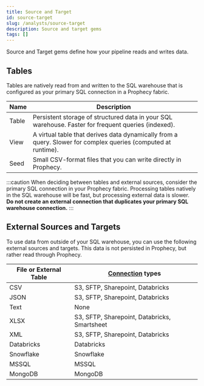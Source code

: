 ```yaml
---
title: Source and Target
id: source-target
slug: /analysts/source-target
description: Source and target gems
tags: []
---
```


Source and Target gems define how your pipeline reads and writes data.

## Tables

Tables are natively read from and written to the SQL warehouse that is configured as your primary SQL connection in a Prophecy fabric.

| Name  | Description                                                                                                   |
| ----- | ------------------------------------------------------------------------------------------------------------- |
| Table | Persistent storage of structured data in your SQL warehouse. Faster for frequent queries (indexed).           |
| View  | A virtual table that derives data dynamically from a query. Slower for complex queries (computed at runtime). |
| Seed  | Small CSV-format files that you can write directly in Prophecy.                                               |

:::caution
When deciding between tables and external sources, consider the primary SQL connection in your Prophecy fabric. Processing tables natively in the SQL warehouse will be fast, but processing external data is slower.<br/>**Do not create an external connection that duplicates your primary SQL warehouse connection.**
:::

## External Sources and Targets

To use data from outside of your SQL warehouse, you can use the following external sources and targets. This data is not persisted in Prophecy, but rather read through Prophecy.

| File or External Table | [Connection](docs/analysts/development/connections.md) types |
| ---------------------- | ------------------------------------------------------------ |
| CSV                    | S3, SFTP, Sharepoint, Databricks                             |
| JSON                   | S3, SFTP, Sharepoint, Databricks                             |
| Text                   | None                                                         |
| XLSX                   | S3, SFTP, Sharepoint, Databricks, Smartsheet                 |
| XML                    | S3, SFTP, Sharepoint, Databricks                             |
| Databricks             | Databricks                                                   |
| Snowflake              | Snowflake                                                    |
| MSSQL                  | MSSQL                                                        |
| MongoDB                | MongoDB                                                      |
